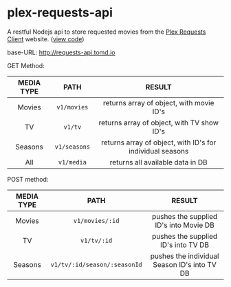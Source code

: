 # plex-requests-api

A restful Nodejs api to store requested movies from the [Plex Requests Client](http://requests.tomd.io) website. ([view code](https://github.com/tomdaniels/plex-requests-client))

base-URL: http://requests-api.tomd.io

GET Method:

| MEDIA TYPE |     PATH    |                           RESULT                          |
|:----------:|:-----------:|:---------------------------------------------------------:|
|   Movies   | `v1/movies` |          returns array of object, with movie ID's         |
|     TV     |    `v1/tv`   |         returns array of object, with TV show ID's        |
|   Seasons  | `v1/seasons` | returns array of object, with ID's for individual seasons |
|    All     |  `v1/media` |          returns all available data in DB                  |

POST method:

| MEDIA TYPE |     PATH    |                           RESULT                          |
|:----------:|:-----------:|:---------------------------------------------------------:|
|   Movies   | `v1/movies/:id` |          pushes the supplied ID's into Movie DB        |
|     TV     |    `v1/tv/:id`   |         pushes the supplied ID's into TV DB        |
|   Seasons  | `v1/tv/:id/season/:seasonId` | pushes the individual Season ID's into TV DB |

